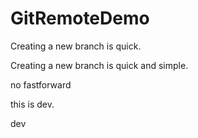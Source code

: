 # GitRemoteDemo

Creating a new branch is quick.

Creating a new branch is quick and simple.

no fastforward

this is dev.

dev

